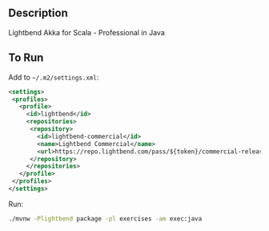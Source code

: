## Description

Lightbend Akka for Scala - Professional in Java

## To Run

Add to `~/.m2/settings.xml`:

```xml
<settings>
 <profiles>
   <profile>
     <id>lightbend</id>
     <repositories>
      <repository>
        <id>lightbend-commercial</id>
        <name>Lightbend Commercial</name>
        <url>https://repo.lightbend.com/pass/${token}/commercial-releases</url>
      </repository>
     </repositories>
   </profile>
 </profiles>
</settings>
```
Run:

```bash
./mvnw -Plightbend package -pl exercises -am exec:java
```
